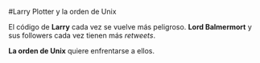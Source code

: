 
#Larry Plotter y la orden de Unix

El código de **Larry** cada vez se vuelve más peligroso. **Lord Balmermort** y sus followers cada vez tienen más *retweets*.

**La orden de Unix** quiere enfrentarse a ellos.